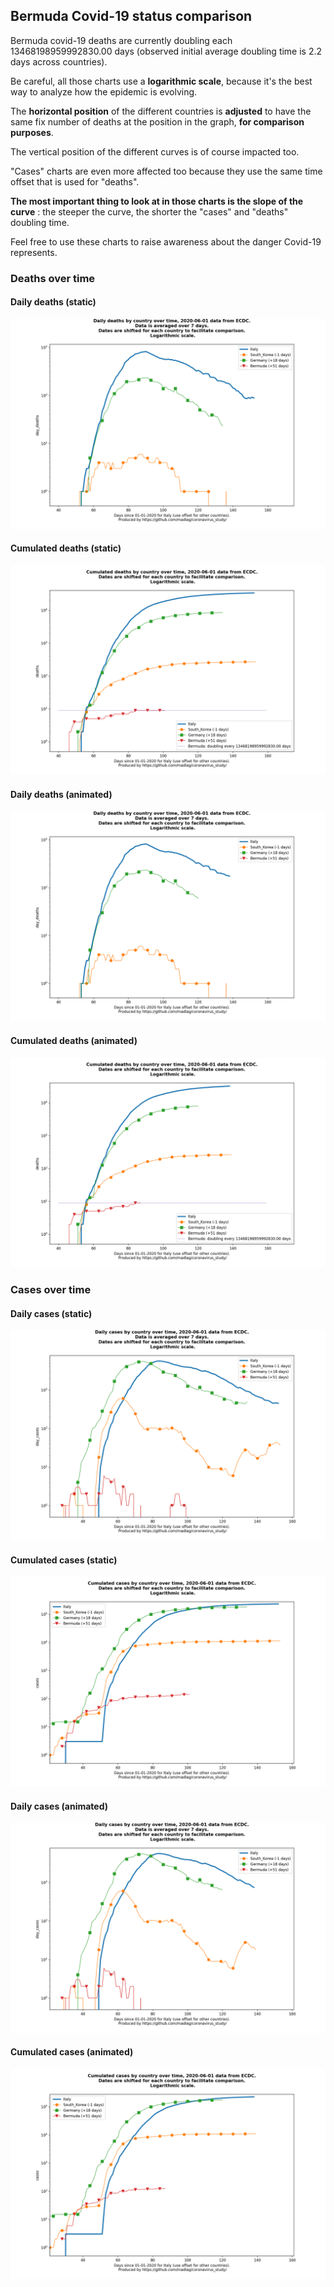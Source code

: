 ## Bermuda Covid-19 status comparison 

Bermuda covid-19 deaths are currently doubling each 13468198959992830.00 days (observed initial average doubling time is 2.2 days across countries).



Be careful, all those charts use a **logarithmic scale**, because it's the best way to analyze how the epidemic is evolving.
 
The **horizontal position** of the different countries is **adjusted** to have the same fix number of deaths at the position in the graph, **for comparison purposes**.

The vertical position of the different curves is of course impacted too.

"Cases" charts are even more affected too because they use the same time offset that is used for "deaths".

**The most important thing to look at in those charts is the slope of the curve** : the steeper the curve, the shorter the "cases" and "deaths" doubling time.

Feel free to use these charts to raise awareness about the danger Covid-19 represents. 


 
### Deaths over time
 
#### Daily deaths (static)
![Bermuda covid-19 daily deaths static chart](https://raw.githubusercontent.com/madlag/coronavirus_study/master/notebooks/graphs/2020-06-01/countries/Bermuda/2020-06-01_Bermuda_day_deaths.png "Bermuda covid-19 day_deaths static chart")   
 
#### Cumulated deaths (static)
![Bermuda covid-19 cumulated deaths static chart](https://raw.githubusercontent.com/madlag/coronavirus_study/master/notebooks/graphs/2020-06-01/countries/Bermuda/2020-06-01_Bermuda_deaths.png "Bermuda covid-19 deaths static chart")   
 
#### Daily deaths (animated)
![Bermuda covid-19 daily deaths animated chart](https://raw.githubusercontent.com/madlag/coronavirus_study/master/notebooks/graphs/2020-06-01/countries/Bermuda/2020-06-01_Bermuda_day_deaths.gif "Bermuda covid-19 day_deaths animated chart")   
 
#### Cumulated deaths (animated)
![Bermuda covid-19 cumulated deaths animated chart](https://raw.githubusercontent.com/madlag/coronavirus_study/master/notebooks/graphs/2020-06-01/countries/Bermuda/2020-06-01_Bermuda_deaths.gif "Bermuda covid-19 deaths animated chart")   

 
### Cases over time
 
#### Daily cases (static)
![Bermuda covid-19 daily cases static chart](https://raw.githubusercontent.com/madlag/coronavirus_study/master/notebooks/graphs/2020-06-01/countries/Bermuda/2020-06-01_Bermuda_day_cases.png "Bermuda covid-19 day_cases static chart")   
 
#### Cumulated cases (static)
![Bermuda covid-19 cumulated cases static chart](https://raw.githubusercontent.com/madlag/coronavirus_study/master/notebooks/graphs/2020-06-01/countries/Bermuda/2020-06-01_Bermuda_cases.png "Bermuda covid-19 cases static chart")   
 
#### Daily cases (animated)
![Bermuda covid-19 daily cases animated chart](https://raw.githubusercontent.com/madlag/coronavirus_study/master/notebooks/graphs/2020-06-01/countries/Bermuda/2020-06-01_Bermuda_day_cases.gif "Bermuda covid-19 day_cases animated chart")   
 
#### Cumulated cases (animated)
![Bermuda covid-19 cumulated cases animated chart](https://raw.githubusercontent.com/madlag/coronavirus_study/master/notebooks/graphs/2020-06-01/countries/Bermuda/2020-06-01_Bermuda_cases.gif "Bermuda covid-19 cases animated chart")   

